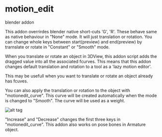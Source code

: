 # motion_edit

blender addon

This addon overrirdes blender native short-cuts 'G', 'R'.
These behave same as native behaviour in "None" mode. It will just translation or rotation.
You can change whole keys between start(preview) and end(preview) by trarnslate or rotate in "Constant" or "Smooth" mode.

When you translate or rotate an object in 3DView, this addon script adds the dragged value into all the associated fcurves. This means that this addon changes default translation and rotation to a tool as a 'lazy motion editor'.

This may be usefull when you want to translate or rotate an object already has fcuves.

You can also apply the translation or rotation to the object with "motionedit_curve". This curve will be created automatically when the mode is changed to "Smooth". The curve will be used as a weight. 

![alt tag](https://github.com/imosan/motion_edit/blob/master/motion_edit_1.jpg)

"Increase" and "Decrease" changes the first three keys in "motionedit_curve".
This addon also works on pose bones in Armature object.
